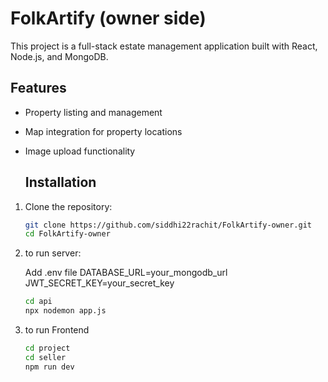 # FolkArtify (owner side)

This project is a full-stack estate management application built with React, Node.js, and MongoDB.

## Features

- Property listing and management
- Map integration for property locations
- Image upload functionality

  ## Installation

1. Clone the repository:

   ```bash
   git clone https://github.com/siddhi22rachit/FolkArtify-owner.git
   cd FolkArtify-owner
   
2. to run server:

   Add .env file
     DATABASE_URL=your_mongodb_url
     JWT_SECRET_KEY=your_secret_key
    ```bash
    cd api
    npx nodemon app.js

4. to run Frontend
   
    ```bash
    cd project
    cd seller
    npm run dev


